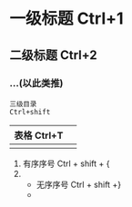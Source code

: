 # 一级标题 Ctrl+1

## 二级标题 Ctrl+2

### ...(以此类推)

```
三级目录
Ctrl+shift
```

| 表格 Ctrl+T |      |
| ----------- | ---- |
|             |      |

1. 有序序号  Ctrl + shift + {
2.  
   - 无序序号  Ctrl + shift +}
   -   